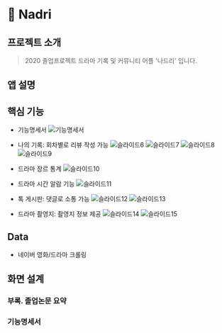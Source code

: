 # :movie_camera: Nadri


## 프로젝트 소개 
>2020 졸업프로젝트 드라마 기록 및 커뮤니티 어플 '나드리' 입니다.


## 앱 설명



## 핵심 기능
- 기능명세서
![기능명세서](https://github.com/chickenugget0218/drama2020/assets/52038435/91703212-2f73-4ffc-84f4-ee1f64de175d)

- 나의 기록: 회차별로 리뷰 작성 가능
![슬라이드6](https://github.com/chickenugget0218/drama2020/assets/52038435/36dfed5e-9df5-41cb-a158-ad6928355c74)
![슬라이드7](https://github.com/chickenugget0218/drama2020/assets/52038435/c80c0e8e-6597-47e7-a10c-c73837bcf136)
![슬라이드8](https://github.com/chickenugget0218/drama2020/assets/52038435/da3047d3-698d-4bb3-a7e9-e62a8fa643eb)
![슬라이드9](https://github.com/chickenugget0218/drama2020/assets/52038435/3944f22a-cadb-4171-8478-0a43c9e5fd87)

- 드라마 장르 통계
![슬라이드10](https://github.com/chickenugget0218/drama2020/assets/52038435/20211c13-c167-4300-a24e-d9e10572d7d3)

- 드라마 시간 알람 기능
![슬라이드11](https://github.com/chickenugget0218/drama2020/assets/52038435/f2b4faea-18c3-4831-9ce5-2df66f8517cb)

- 톡 게시판: 댓글로 소통 가능
![슬라이드12](https://github.com/chickenugget0218/drama2020/assets/52038435/910c3bab-5d03-4317-9cf3-8c063b650ae3)
![슬라이드13](https://github.com/chickenugget0218/drama2020/assets/52038435/154733e3-1019-497e-a140-559ad6437402)

- 드라마 촬영지: 촬영지 정보 제공
![슬라이드14](https://github.com/chickenugget0218/drama2020/assets/52038435/7f21cda6-1763-4d42-ae06-fd6419278f15)
![슬라이드15](https://github.com/chickenugget0218/drama2020/assets/52038435/07593611-932d-468d-8b48-092261dc559a)



## Data
- 네이버 영화/드라마 크롤링

## 화면 설계


### 부록. 졸업논문 요약
### 기능명세서

